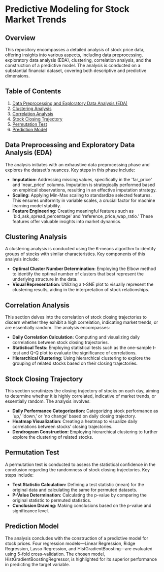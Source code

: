 # Predictive Modeling for Stock Market Trends

## Overview

This repository encompasses a detailed analysis of stock price data, offering insights into various aspects, including data preprocessing, exploratory data analysis (EDA), clustering, correlation analysis, and the construction of a predictive model. The analysis is conducted on a substantial financial dataset, covering both descriptive and predictive dimensions.

## Table of Contents

1. [Data Preprocessing and Exploratory Data Analysis (EDA)](#data-preprocessing-and-eda)
2. [Clustering Analysis](#clustering-analysis)
3. [Correlation Analysis](#correlation-analysis)
4. [Stock Closing Trajectory](#stock-closing-trajectory)
5. [Permutation Test](#permutation-test)
6. [Prediction Model](#prediction-model)

## Data Preprocessing and Exploratory Data Analysis (EDA) <a name="data-preprocessing-and-eda"></a>

The analysis initiates with an exhaustive data preprocessing phase and explores the dataset's nuances. Key steps in this phase include:

- **Imputation:** Addressing missing values, specifically in the 'far_price' and 'near_price' columns. Imputation is strategically performed based on empirical observations, resulting in an effective imputation strategy.
- **Scaling:** Applying Min-Max scaling to standardize selected features. This ensures uniformity in variable scales, a crucial factor for machine learning model stability.
- **Feature Engineering:** Creating meaningful features such as 'bid_ask_spread_percentage' and 'reference_price_wap_ratio.' These features offer valuable insights into market dynamics.

## Clustering Analysis <a name="clustering-analysis"></a>

A clustering analysis is conducted using the K-means algorithm to identify groups of stocks with similar characteristics. Key components of this analysis include:

- **Optimal Cluster Number Determination:** Employing the Elbow method to identify the optimal number of clusters that best represent the underlying structure in the data.
- **Visual Representation:** Utilizing a t-SNE plot to visually represent the clustering results, aiding in the interpretation of stock relationships.

## Correlation Analysis <a name="correlation-analysis"></a>

This section delves into the correlation of stock closing trajectories to discern whether they exhibit a high correlation, indicating market trends, or are essentially random. The analysis encompasses:

- **Daily Correlation Calculation:** Computing and visualizing daily correlations between stock closing trajectories.
- **Statistical Tests:** Employing statistical tests such as the one-sample t-test and Q-Q plot to evaluate the significance of correlations.
- **Hierarchical Clustering:** Using hierarchical clustering to explore the grouping of related stocks based on their closing trajectories.

## Stock Closing Trajectory <a name="stock-closing-trajectory"></a>

This section scrutinizes the closing trajectory of stocks on each day, aiming to determine whether it is highly correlated, indicative of market trends, or essentially random. The analysis involves:

- **Daily Performance Categorization:** Categorizing stock performance as 'up,' 'down,' or 'no change' based on daily closing trajectory.
- **Heatmap Visualization:** Creating a heatmap to visualize daily correlations between stocks' closing trajectories.
- **Dendrogram Construction:** Employing hierarchical clustering to further explore the clustering of related stocks.

## Permutation Test <a name="permutation-test"></a>

A permutation test is conducted to assess the statistical confidence in the conclusion regarding the randomness of stock closing trajectories. Key steps include:

- **Test Statistic Calculation:** Defining a test statistic (mean) for the original data and calculating the same for permuted datasets.
- **P-Value Determination:** Calculating the p-value by comparing the original statistic to permuted statistics.
- **Conclusion Drawing:** Making conclusions based on the p-value and significance level.

## Prediction Model <a name="prediction-model"></a>

The analysis concludes with the construction of a predictive model for stock prices. Four regression models—Linear Regression, Ridge Regression, Lasso Regression, and HistGradientBoosting—are evaluated using 5-fold cross-validation. The chosen model, HistGradientBoostingRegressor, is highlighted for its superior performance in predicting the target variable.
